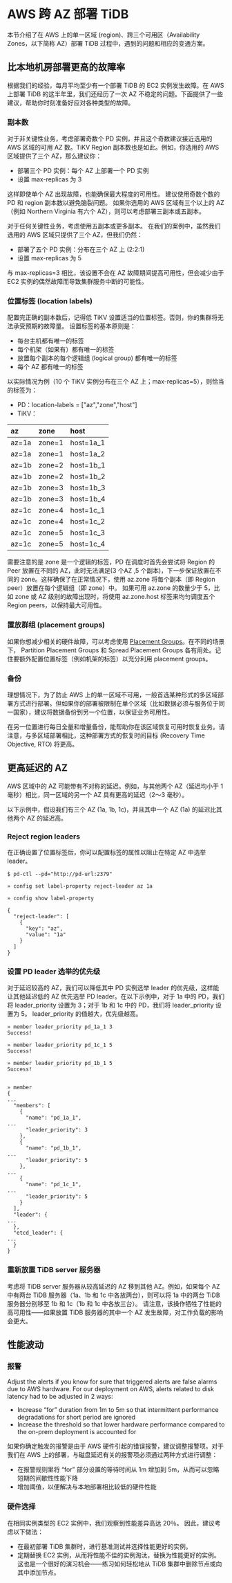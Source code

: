 # AWS 跨 AZ 部署 TiDB
本节介绍了在 AWS 上的单一区域 (region)、跨三个可用区（Availability Zones，以下简称 AZ）部署 TiDB 过程中，遇到的问题和相应的变通方案。

## 比本地机房部署更高的故障率
根据我们的经验，每月平均至少有一个部署 TiDB 的 EC2 实例发生故障。在 AWS 上部署 TiDB 的这半年里，我们还经历了一次 AZ 不稳定的问题。下面提供了一些建议，帮助你时刻准备好应对各种类型的故障。

### 副本数
对于非关键性业务，考虑部署奇数个 PD 实例，并且这个奇数建议接近选用的 AWS 区域的可用 AZ 数。TiKV Region 副本数也是如此。例如，你选用的 AWS 区域提供了三个 AZ，那么建议你：

* 部署三个 PD 实例：每个 AZ 上部署一个 PD 实例
* 设置 max-replicas 为 3

这样即使单个 AZ 出现故障，也能确保最大程度的可用性。 建议使用奇数个数的 PD 和 region 副本数以避免脑裂问题。 如果你选用的 AWS 区域有三个以上的 AZ（例如 Northern Virginia 有六个 AZ），则可以考虑部署三副本或五副本。

对于任何关键性业务，考虑使用五副本或更多副本。 在我们的案例中，虽然我们选用的 AWS 区域只提供了三个 AZ，但我们仍然：

* 部署了五个 PD 实例：分布在三个 AZ 上 (2:2:1)
* 设置 max-replicas 为 5

与 max-replicas=3 相比，该设置不会在 AZ 故障期间提高可用性，但会减少由于 EC2 实例的偶然故障而导致集群服务中断的可能性。

### 位置标签 (location labels)


配置完正确的副本数后，记得低 TiKV 设置适当的位置标签。否则，你的集群将无法承受预期的故障量。 设置标签的基本原则是：

* 每台主机都有唯一的标签
* 每个机架（如果有）都有唯一的标签
* 放置每个副本的每个逻辑组 (logical group) 都有唯一的标签
* 每个 AZ 都有唯一的标签

以实际情况为例（10 个 TiKV 实例分布在三个 AZ 上；max-replicas=5），则恰当的标签为：

* PD：location-labels = ["az","zone","host"]
* TiKV：

| az      |  zone    | host        |   
| :----   |:----     |:----        |
| az=1a   | zone=1   | host=1a_1   | 
| az=1a   | zone=1   | host=1a_2   | 
| az=1b   | zone=2   | host=1b_1   | 
| az=1b   | zone=2   | host=1b_2   | 
| az=1b   | zone=3   | host=1b_3   | 
| az=1b   | zone=3   | host=1b_4   | 
| az=1c   | zone=4   | host=1c_1   | 
| az=1c   | zone=4   | host=1c_2   | 
| az=1c   | zone=5   | host=1c_3   | 
| az=1c   | zone=5   | host=1c_4   | 


需要注意的是 zone 是一个逻辑的标签，PD 在调度时首先会尝试将 Region 的 Peer 放置在不同的 AZ，此时无法满足(3 个AZ ,5 个副本)，下一步保证放置在不同的 zone。这样确保了在正常情况下，使用 az.zone 将每个副本（即 Region peer）放置在每个逻辑组（即 zone）中。 如果可用 az.zone 的数量少于 5，比如 zone 或 AZ 级别的故障出现时，将使用 az.zone.host 标签来均匀调度五个 Region peers，以保持最大可用性。

### 置放群组 (placement groups)

如果你想减少相关的硬件故障，可以考虑使用 [Placement Groups](https://docs.aws.amazon.com/AWSEC2/latest/UserGuide/placement-groups.html)。在不同的场景下，
Partition Placement Groups 和 Spread Placement Groups 各有用处。记住要额外配置位置标签（例如机架的标签）以充分利用 placement groups。

### 备份
理想情况下，为了防止 AWS 上的单一区域不可用，一般首选某种形式的多区域部署方式进行部署。但如果你的部署被限制在单个区域（比如数据必须与服务位于同一国家），建议将数据备份到另一个位置，以保证业务可用性。

在另一位置进行每日全量和增量备份，能帮助你在该区域恢复可用时恢复业务。请注意，与多区域部署相比，这种部署方式的恢复时间目标 (Recovery Time Objective, RTO) 将更高。

## 更高延迟的 AZ
AWS 区域中的 AZ 可能带有不对称的延迟。例如，与其他两个 AZ（延迟均小于 1 毫秒）相比，同一区域的另一个 AZ 具有更高的延迟（2～3 毫秒）。

以下示例中，假设我们有三个 AZ (1a, 1b, 1c)，并且其中一个 AZ (1a) 的延迟比其他两个 AZ 的延迟高。

### Reject region leaders  

在正确设置了位置标签后，你可以配置标签的属性以阻止在特定 AZ 中选举 leader。
```
$ pd-ctl --pd="http://pd-url:2379"

» config set label-property reject-leader az 1a

» config show label-property

{
  "reject-leader": [
    {
      "key": "az",
      "value": "1a"
    }
  ]
}
```
###  设置 PD leader 选举的优先级
对于延迟较高的 AZ，我们可以降低其中 PD 实例选举 leader 的优先级，这样能让其他延迟低的 AZ 优先选举 PD leader。在以下示例中，对于 1a 中的 PD，我们将 leader_priority 设置为 3；对于 1b 和 1c 中的 PD，我们将 leader_priority 设置为 5。 leader_priority 的值越大，优先级越高。
```
» member leader_priority pd_1a_1 3
Success!

» member leader_priority pd_1c_1 5
Success!

» member leader_priority pd_1b_1 5
Success!


» member
{
...
  "members": [
    {
      "name": "pd_1a_1",
...
      "leader_priority": 3
    },
    {
      "name": "pd_1b_1",
...
      "leader_priority": 5
    },
...
    {
      "name": "pd_1c_1",
...
      "leader_priority": 5
    }
  ],
  "leader": {
...
  },
  "etcd_leader": {
...
  }
}
```
### 重新放置 TiDB server 服务器
考虑将 TiDB server 服务器从较高延迟的 AZ 移到其他 AZ。例如，如果每个 AZ 中有两台 TiDB 服务器（1a、1b 和 1c 中各放两台），则可以将 1a 中的两台 TiDB 服务器分别移至 1b 和 1c（1b 和 1c 中各放三台）。 请注意，该操作牺牲了性能的高可用性——如果放置 TiDB 服务器的其中一个 AZ 发生故障，对工作负载的影响会更大。

##  性能波动
### 报警
Adjust the alerts if you know for sure that triggered alerts are false alarms due to AWS hardware. For our deployment on AWS, alerts related to disk latency had to be adjusted in 2 ways:

* Increase “for” duration from 1m to 5m so that intermittent performance degradations for short period are ignored
* Increase the threshold so that lower hardware performance compared to the on-prem deployment is accounted for

如果你确定触发的报警是由于 AWS 硬件引起的错误报警，建议调整报警项。对于我们在 AWS 上的部署，与磁盘延迟有关的报警项必须通过两种方式进行调整：

* 在报警规则里将 “for” 部分设置的等待时间从 1m 增加到 5m，从而可以忽略短期的间歇性性能下降
* 增加阈值，以便解决与本地部署相比较低的硬件性能
### 硬件选择
在相同实例类型的 EC2 实例中，我们观察到性能差异高达 20％。 因此，建议考虑以下做法：

* 在最初部署 TiDB 集群时，进行基准测试并选择性能更好的实例。
* 定期替换 EC2 实例，从而将性能不佳的实例淘汰，替换为性能更好的实例。这也是一个很好的演习机会——练习如何轻松地从 TiDB 集群中删除节点或向其中添加节点。




